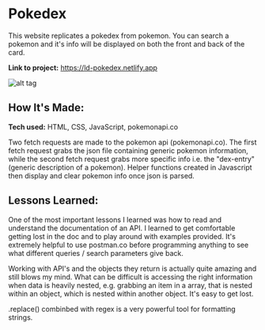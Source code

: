 # Pokedex
This website replicates a pokedex from pokemon. You can search a pokemon and it's info will be displayed on both the front and back of the card. 

**Link to project:** https://ld-pokedex.netlify.app

![alt tag](https://i.imgur.com/itKqjw3.png)

## How It's Made:

**Tech used:** HTML, CSS, JavaScript, pokemonapi.co

Two fetch requests are made to the pokemon api (pokemonapi.co). The first fetch request grabs the json file containing generic pokemon information, while the second fetch request grabs more specific info i.e. the "dex-entry" (generic description of a pokemon). Helper functions created in Javascript then display and clear pokemon info once json is parsed. 

## Lessons Learned:

One of the most important lessons I learned was how to read and understand the documentation of an API. I learned to get comfortable getting lost in the doc and to play around with examples provided. It's extremely helpful to use postman.co before programming anything to see what different queries / search parameters give back. 

Working with API's and the objects they return is actually quite amazing and still blows my mind. What can be difficult is accessing the right information when data is heavily nested, e.g. grabbing an item in a array, that is nested within an object, which is nested within another object. It's easy to get lost. 

.replace() combinbed with regex is a very powerful tool for formatting strings. 


